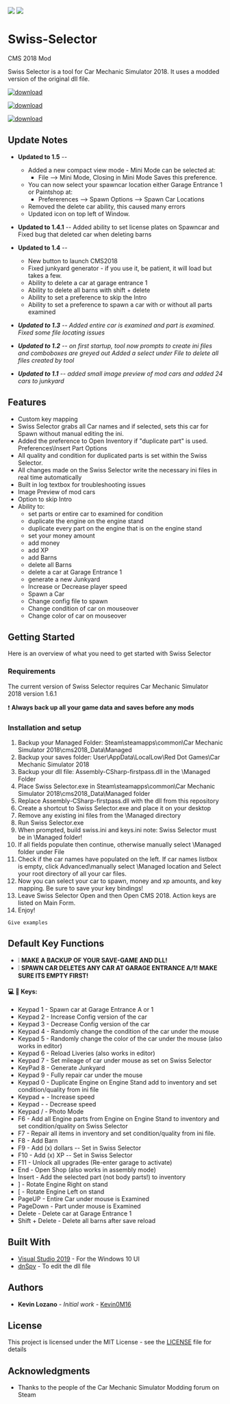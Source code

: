 <img src= "SwissSelector1.5_big.png"/>
<img src= "SwissSelector1.5_mini.png"/>
<link rel="shortcut icon" type="image/x-icon" href="/Swiss%20Selector/Swiss%20Selector/ss3.ico">

# Swiss-Selector
CMS 2018 Mod

Swiss Selector is a tool for Car Mechanic Simulator 2018. It uses a modded version of the original dll file.

<a href="https://github.com/Kevin0M16/Swiss-Selector/releases/latest/download/Swiss.Selector.exe"><img src="https://img.shields.io/badge/dynamic/json.svg?label=download&url=https://api.github.com/repos/Kevin0M16/Swiss-Selector/releases/latest&query=$.assets[1].name&style=for-the-badge" alt="download"></img></a>

<a href="https://github.com/Kevin0M16/Swiss-Selector/releases/latest/download/Assembly-CSharp-firstpass.dll"><img src="https://img.shields.io/badge/dynamic/json.svg?label=download&url=https://api.github.com/repos/Kevin0M16/Swiss-Selector/releases/latest&query=$.assets[0].name&style=plastic" alt="download"/></a>

<a href="https://github.com/Kevin0M16/Swiss-Selector/releases/latest/download/Swiss.Selector.exe"><img src="https://img.shields.io/badge/dynamic/json.svg?label=download&url=https://api.github.com/repos/Kevin0M16/Swiss-Selector/releases/latest&query=$.assets[2].name&style=plastic" alt="download"/></a>

## Update Notes

* **Updated to 1.5** --
  * Added a new compact view mode - Mini Mode can be selected at:
    * File --> Mini Mode, Closing in Mini Mode Saves this preference.
  * You can now select your spawncar location either Garage Entrance 1 or Paintshop at:
    * Prefererences --> Spawn Options --> Spawn Car Locations
  * Removed the delete car ability, this caused many errors
  * Updated icon on top left of Window.

* **Updated to 1.4.1** -- Added ability to set license plates on Spawncar and Fixed bug that deleted car when deleting barns

* **Updated to 1.4** --
  * New button to launch CMS2018
  * Fixed junkyard generator - if you use it, be patient, it will load but takes a few.
  * Ability to delete a car at garage entrance 1
  * Ability to delete all barns with shift + delete
  * Ability to set a preference to skip the Intro
  * Ability to set a preference to spawn a car with or without all parts examined

* <i>**Updated to 1.3** -- Added entire car is examined and part is examined. Fixed some file locating issues</i>
* <i>**Updated to 1.2** -- on first startup, tool now prompts to create ini files and comboboxes are greyed out
Added a select under File to delete all files created by tool</i>
* <i>**Updated to 1.1** -- added small image preview of mod cars and added 24 cars to junkyard</i>

## Features
* Custom key mapping
* Swiss Selector grabs all Car names and if selected, sets this car for Spawn without manual editing the ini.
* Added the preference to Open Inventory if "duplicate part" is used. Preferences\Insert Part Options
* All quality and condition for duplicated parts is set within the Swiss Selector.
* All changes made on the Swiss Selector write the necessary ini files in real time automatically
* Built in log textbox for troubleshooting issues
* Image Preview of mod cars
* Option to skip Intro
* Ability to:
  * set parts or entire car to examined for condition
  * duplicate the engine on the engine stand
  * duplicate every part on the engine that is on the engine stand
  * set your money amount
  * add money
  * add XP
  * add Barns
  * delete all Barns
  * delete a car at Garage Entrance 1
  * generate a new Junkyard
  * Increase or Decrease player speed
  * Spawn a Car
  * Change config file to spawn
  * Change condition of car on mouseover
  * Change color of car on mouseover


## Getting Started
Here is an overview of what you need to get started with Swiss Selector

### Requirements

The current version of Swiss Selector requires Car Mechanic Simulator 2018 version 1.6.1

:exclamation: **Always back up all your game data and saves before any mods**

### Installation and setup
1. Backup your Managed Folder:  Steam\steamapps\common\Car Mechanic Simulator 2018\cms2018_Data\Managed<br />
2. Backup your saves folder: User\AppData\LocalLow\Red Dot Games\Car Mechanic Simulator 2018<br />
3. Backup your dll file: Assembly-CSharp-firstpass.dll in the \Managed Folder<br />
4. Place Swiss Selector.exe in Steam\steamapps\common\Car Mechanic Simulator 2018\cms2018_Data\Managed folder<br />
5. Replace Assembly-CSharp-firstpass.dll with the dll from this repository<br />
6.  Create a shortcut to Swiss Selector.exe and place it on your desktop<br />
7. Remove any existing ini files from the \Managed directory<br />
8. Run Swiss Selector.exe<br />
9. When prompted, build swiss.ini and keys.ini note: Swiss Selector must be in \Managed folder!<br />
10. If all fields populate then continue, otherwise manually select \Managed folder under File<br />
11. Check if the car names have populated on the left. If car names listbox is empty, click Advanced\manually select \Managed location and Select your root directory of all your car files.<br />
12. Now you can select your car to spawn, money and xp amounts, and key mapping. Be sure to save your key bindings!<br />
13. Leave Swiss Selector Open and then Open CMS 2018. Action keys are listed on Main Form.<br />
14. Enjoy!<br />


```
Give examples
```
## Default Key Functions

* :grey_exclamation: **MAKE A BACKUP OF YOUR SAVE-GAME AND DLL!**
* :grey_exclamation: **SPAWN CAR DELETES ANY CAR AT GARAGE ENTRANCE A/1! MAKE SURE ITS EMPTY FIRST!**

#### :computer: :key: Keys:
* Keypad 1 - Spawn car at Garage Entrance A or 1
* Keypad 2 - Increase Config version of the car
* Keypad 3 - Decrease Config version of the car
* Keypad 4 - Randomly change the condition of the car under the mouse
* Keypad 5 - Randomly change the color of the car under the mouse (also works in editor)
* Keypad 6 - Reload Liveries (also works in editor)
* Keypad 7 - Set mileage of car under mouse as set on Swiss Selector
* KeyPad 8 - Generate Junkyard
* Keypad 9 - Fully repair car under the mouse
* Keypad 0 - Duplicate Engine on Engine Stand add to inventory and set condition/quality from ini file
* Keypad + - Increase speed
* Keypad - - Decrease speed
* Keypad / - Photo Mode
* F6 - Add all Engine parts from Engine on Engine Stand to inventory and set condition/quality on Swiss Selector
* F7 - Repair all items in inventory and set condition/quality from ini file.
* F8 - Add Barn
* F9 - Add (x) dollars -- Set in Swiss Selector
* F10 - Add (x) XP -- Set in Swiss Selector
* F11 - Unlock all upgrades (Re-enter garage to activate)
* End - Open Shop (also works in assembly mode)
* Insert - Add the selected part (not body parts!) to inventory
* ] - Rotate Engine Right on stand
* [ - Rotate Engine Left on stand
* PageUP - Entire Car under mouse is Examined
* PageDown - Part under mouse is Examined
* Delete - Delete car at Garage Entrance 1
* Shift + Delete - Delete all barns after save reload

## Built With

* [Visual Studio 2019](https://visualstudio.microsoft.com/downloads/) - For the Windows 10 UI
* [dnSpy](https://github.com/0xd4d/dnSpy) - To edit the dll file

## Authors

* **Kevin Lozano** - *Initial work* - [Kevin0M16](https://github.com/Kevin0M16)

## License

This project is licensed under the MIT License - see the [LICENSE](/LICENSE) file for details

## Acknowledgments

* Thanks to the people of the Car Mechanic Simulator Modding forum on Steam

